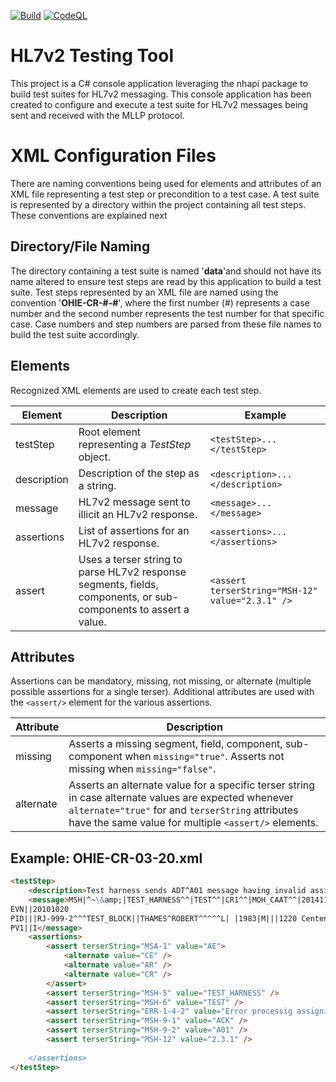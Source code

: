 [![Build](https://github.com/santedb/hl7-testing-tool/actions/workflows/build.yml/badge.svg)](https://github.com/santedb/hl7-testing-tool/actions/workflows/build.yml) [![CodeQL](https://github.com/santedb/hl7-testing-tool/actions/workflows/codeql-analysis.yml/badge.svg)](https://github.com/santedb/hl7-testing-tool/actions/workflows/codeql-analysis.yml)

# HL7v2 Testing Tool 
This project is a C# console application leveraging the nhapi package to build test suites for HL7v2 messaging. This console application has been created to configure and execute a test suite for HL7v2 messages being sent and received with the MLLP protocol.

# XML Configuration Files

There are naming conventions being used for elements and attributes of an XML file representing a test step or precondition to a test case. A test suite is represented by a directory within the project containing all test steps. These conventions are explained next 

## Directory/File Naming

The directory containing a test suite is named '**data**'and should not have its name altered to ensure test steps are read by this application to build a test suite. Test steps represented by an XML file are named using the convention '**OHIE-CR-#-#**', where the first number (#) represents a case number and the second number represents the test number for that specific case. Case numbers and step numbers are parsed from these file names to build the test suite accordingly.

## Elements
Recognized XML elements are used to create each test step.

|Element              |Description               |Example                         |
|------------|------------------------------------------------|-----------------------------|
|testStep    |Root element representing a *TestStep* object.  |`<testStep>...</testStep>`   |
|description |Description of the step as a string.            |`<description>...</description>`|
|message     |HL7v2 message sent to illicit an HL7v2 response.|`<message>...</message>`|
|assertions  |List of assertions for an HL7v2 response.       |`<assertions>...</assertions>`|
|assert      |Uses a terser string to parse HL7v2 response segments, fields, components, or sub-components to assert a value.                              |`<assert terserString="MSH-12" value="2.3.1" />`|

## Attributes
Assertions can be mandatory, missing, not missing, or alternate (multiple possible assertions for a single terser). Additional attributes are used with the `<assert/>` element for the various assertions. 

|Attribute |Description                    |
|----------|-------------------------------|
|missing   |Asserts a missing segment, field, component, sub-component when `missing="true"`. Asserts not missing when `missing="false"`.|
|alternate |Asserts an alternate value for a specific terser string in case alternate values are expected whenever `alternate="true"` for and `terserString` attributes have the same value for multiple `<assert/>` elements.|

## Example: OHIE-CR-03-20.xml
```markdown
<testStep>
	<description>Test harness sends ADT^A01 message having invalid assigning authority name in CX.4.1</description>
	<message>MSH|^~\&amp;|TEST_HARNESS^^|TEST^^|CR1^^|MOH_CAAT^^|20141104174451|TEST_HARNESS+TEST_HARNESS|ADT^A01^ADT_A01|TEST-CR-03-20|P|2.3.1
EVN||20101020
PID|||RJ-999-2^^^TEST_BLOCK||THAMES^ROBERT^^^^^L| |1983|M|||1220 Centennial Farm Road^^ELLIOTT^IA^51532||^PRN^PH^^^712^7670867||||||481-27-4185
PV1||I</message>
	<assertions>
		<assert terserString="MSA-1" value="AE">
			<alternate value="CE" />
			<alternate value="AR" />
			<alternate value="CR" />
		</assert>
		<assert terserString="MSH-5" value="TEST_HARNESS" />
		<assert terserString="MSH-6" value="TEST" />
		<assert terserString="ERR-1-4-2" value="Error processig assigning authority" />
		<assert terserString="MSH-9-1" value="ACK" />
		<assert terserString="MSH-9-2" value="A01" />
        <assert terserString="MSH-12" value="2.3.1" />
        	
	</assertions>
</testStep>
```

